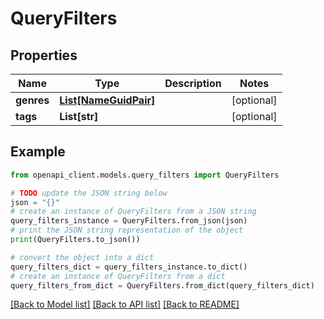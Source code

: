 # QueryFilters


## Properties

Name | Type | Description | Notes
------------ | ------------- | ------------- | -------------
**genres** | [**List[NameGuidPair]**](NameGuidPair.md) |  | [optional] 
**tags** | **List[str]** |  | [optional] 

## Example

```python
from openapi_client.models.query_filters import QueryFilters

# TODO update the JSON string below
json = "{}"
# create an instance of QueryFilters from a JSON string
query_filters_instance = QueryFilters.from_json(json)
# print the JSON string representation of the object
print(QueryFilters.to_json())

# convert the object into a dict
query_filters_dict = query_filters_instance.to_dict()
# create an instance of QueryFilters from a dict
query_filters_from_dict = QueryFilters.from_dict(query_filters_dict)
```
[[Back to Model list]](../README.md#documentation-for-models) [[Back to API list]](../README.md#documentation-for-api-endpoints) [[Back to README]](../README.md)


